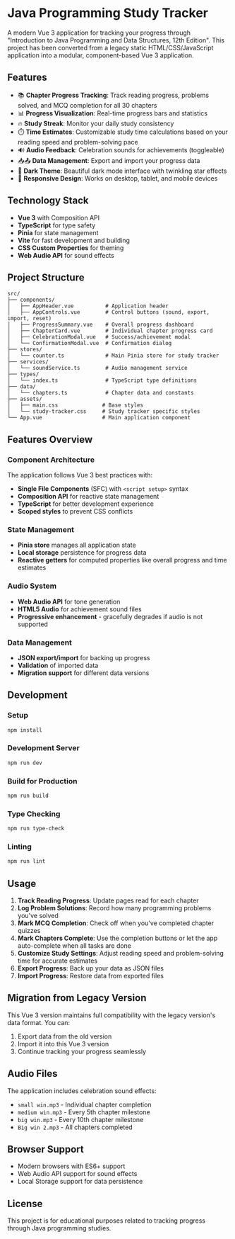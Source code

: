 # Java Programming Study Tracker

A modern Vue 3 application for tracking your progress through "Introduction to Java Programming and Data Structures, 12th Edition". This project has been converted from a legacy static HTML/CSS/JavaScript application into a modular, component-based Vue 3 application.

## Features

- 📚 **Chapter Progress Tracking**: Track reading progress, problems solved, and MCQ completion for all 30 chapters
- 📊 **Progress Visualization**: Real-time progress bars and statistics
- 🔥 **Study Streak**: Monitor your daily study consistency
- ⏱️ **Time Estimates**: Customizable study time calculations based on your reading speed and problem-solving pace
- 🔊 **Audio Feedback**: Celebration sounds for achievements (toggleable)
- 📥📤 **Data Management**: Export and import your progress data
- 🌙 **Dark Theme**: Beautiful dark mode interface with twinkling star effects
- 📱 **Responsive Design**: Works on desktop, tablet, and mobile devices

## Technology Stack

- **Vue 3** with Composition API
- **TypeScript** for type safety
- **Pinia** for state management
- **Vite** for fast development and building
- **CSS Custom Properties** for theming
- **Web Audio API** for sound effects

## Project Structure

```
src/
├── components/
│   ├── AppHeader.vue          # Application header
│   ├── AppControls.vue        # Control buttons (sound, export, import, reset)
│   ├── ProgressSummary.vue    # Overall progress dashboard
│   ├── ChapterCard.vue        # Individual chapter progress card
│   ├── CelebrationModal.vue   # Success/achievement modal
│   └── ConfirmationModal.vue  # Confirmation dialog
├── stores/
│   └── counter.ts             # Main Pinia store for study tracker
├── services/
│   └── soundService.ts        # Audio management service
├── types/
│   └── index.ts               # TypeScript type definitions
├── data/
│   └── chapters.ts            # Chapter data and constants
├── assets/
│   ├── main.css              # Base styles
│   └── study-tracker.css     # Study tracker specific styles
└── App.vue                   # Main application component
```

## Features Overview

### Component Architecture

The application follows Vue 3 best practices with:

- **Single File Components** (SFC) with `<script setup>` syntax
- **Composition API** for reactive state management
- **TypeScript** for better development experience
- **Scoped styles** to prevent CSS conflicts

### State Management

- **Pinia store** manages all application state
- **Local storage** persistence for progress data
- **Reactive getters** for computed properties like overall progress and time estimates

### Audio System

- **Web Audio API** for tone generation
- **HTML5 Audio** for achievement sound files
- **Progressive enhancement** - gracefully degrades if audio is not supported

### Data Management

- **JSON export/import** for backing up progress
- **Validation** of imported data
- **Migration support** for different data versions

## Development

### Setup

```bash
npm install
```

### Development Server

```bash
npm run dev
```

### Build for Production

```bash
npm run build
```

### Type Checking

```bash
npm run type-check
```

### Linting

```bash
npm run lint
```

## Usage

1. **Track Reading Progress**: Update pages read for each chapter
2. **Log Problem Solutions**: Record how many programming problems you've solved
3. **Mark MCQ Completion**: Check off when you've completed chapter quizzes
4. **Mark Chapters Complete**: Use the completion buttons or let the app auto-complete when all tasks are done
5. **Customize Study Settings**: Adjust reading speed and problem-solving time for accurate estimates
6. **Export Progress**: Back up your data as JSON files
7. **Import Progress**: Restore data from exported files

## Migration from Legacy Version

This Vue 3 version maintains full compatibility with the legacy version's data format. You can:

1. Export data from the old version
2. Import it into this Vue 3 version
3. Continue tracking your progress seamlessly

## Audio Files

The application includes celebration sound effects:

- `small win.mp3` - Individual chapter completion
- `medium win.mp3` - Every 5th chapter milestone
- `big win.mp3` - Every 10th chapter milestone  
- `Big win 2.mp3` - All chapters completed

## Browser Support

- Modern browsers with ES6+ support
- Web Audio API support for sound effects
- Local Storage support for data persistence

## License

This project is for educational purposes related to tracking progress through Java programming studies.
